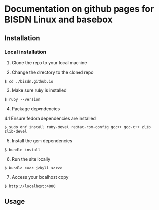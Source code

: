 # Documentation on github pages for BISDN Linux and basebox
## Installation

### Local installation

1. Clone the repo to your local machine

2. Change the directory to the cloned repo

```
$ cd ./bisdn.github.io
```

3. Make sure ruby is installed 

```
$ ruby --version
```

4. Package dependencies 

4.1 Ensure fedora dependencies are installed

```
$ sudo dnf install ruby-devel redhat-rpm-config gcc++ gcc-c++ zlib zlib-devel
```

5. Install the gem dependencies 

```
$ bundle install
```

6. Run the site locally

```
$ bundle exec jekyll serve
```

7. Access your localhost copy

```
$ http://localhost:4000
```

## Usage
